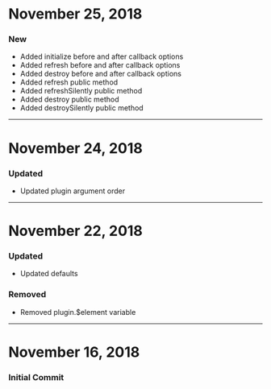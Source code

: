 # November 25, 2018

### New
- Added initialize before and after callback options
- Added refresh before and after callback options
- Added destroy before and after callback options
- Added refresh public method
- Added refreshSilently public method
- Added destroy public method
- Added destroySilently public method


-----


# November 24, 2018

### Updated
- Updated plugin argument order


-----


# November 22, 2018

### Updated
- Updated defaults

### Removed
- Removed plugin.$element variable


-----


# November 16, 2018

### Initial Commit

